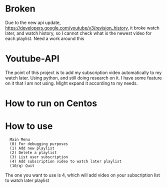 # Broken
Due to the new api update, https://developers.google.com/youtube/v3/revision_history, it broke watch later, and watch history, so I cannot check what is the newest video for each playlist. Need a work around this
# Youtube-API
The point of this project is to add my subscription video automatically to my watch later.
Using python, and still doing research on it. I have some feature on it that I am not using.
Might expand it according to my needs.

# How to run on Centos
# How to use
```
  Main Menu
  (0) For debugging purposes
  (1) Add new playlist
  (2) Delete a playlist
  (3) List user subscription
  (4) Add subscription video to watch later playlist
  (10/q) Quit
```
The one you want to use is 4, which will add video on your subscription list to watch later playlist
